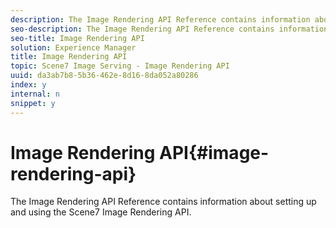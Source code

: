 ```yaml
---
description: The Image Rendering API Reference contains information about setting up and using the Scene7 Image Rendering API.
seo-description: The Image Rendering API Reference contains information about setting up and using the Scene7 Image Rendering API.
seo-title: Image Rendering API
solution: Experience Manager
title: Image Rendering API
topic: Scene7 Image Serving - Image Rendering API
uuid: da3ab7b8-5b36-462e-8d16-8da052a80286
index: y
internal: n
snippet: y
---
```


# Image Rendering API{#image-rendering-api}

The Image Rendering API Reference contains information about setting up and using the Scene7 Image Rendering API.

